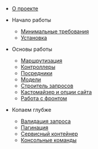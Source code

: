 * [О проекте](/)

* Начало работы
    * [Минимальные требования](getting-started/requirements.md)
    * [Установка](getting-started/installation.md)

* Основы работы
    * [Маршрутизация](basics/routing.md)
    * [Контроллеры](basics/controllers.md)
    * [Посредники](basics/middleware.md)
    * [Модели](basics/models.md)
    * [Строитель запросов](basics/query.md)
    * [Кастомайзер и опции сайта](basics/customizer.md)
    * [Работа с фронтом](basics/front-end.md)

* Копаем глубже
    * [Валидация запроса](advanced/validation.md)
    * [Пагинация](advanced/pagination.md)
    * [Сервисный контейнер](advanced/container.md)
    * [Консольные команды](advanced/console.md)